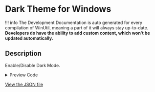 ﻿# Dark Theme for Windows


!!! info
     The Development Documentation is auto generated for every compilation of WinUtil, meaning a part of it will always stay up-to-date. **Developers do have the ability to add custom content, which won't be updated automatically.**


## Description

Enable/Disable Dark Mode.

<!-- BEGIN CUSTOM CONTENT -->

<!-- END CUSTOM CONTENT -->

<details>
<summary>Preview Code</summary>

```json
{
    "Content":  "Dark Theme for Windows",
    "Description":  "Enable/Disable Dark Mode.",
    "category":  "Customize Preferences",
    "panel":  "2",
    "Order":  "a100_",
    "Type":  "Toggle"
}
```
</details>

<!-- BEGIN SECOND CUSTOM CONTENT -->

<!-- END SECOND CUSTOM CONTENT -->

[View the JSON file](https://github.com/ChrisTitusTech/winutil/tree/main/config/tweaks.json)

